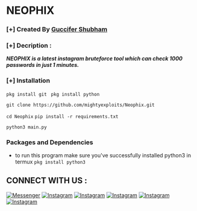 
# NEOPHIX

### [+] Created By <a href="https://instagram.com/shubhushubhu99">Guccifer Shubham</a>

### [+] Decription :
***NEOPHIX is a latest instagram bruteforce tool which can check 1000 passwords in just 1 minutes.***

### [+] Installation

```pkg install git ```
```pkg install python ```

```git clone https://github.com/mightyexploits/Neophix.git```

```cd Neophix```
```pip install -r requirements.txt```

```python3 main.py```

### Packages and Dependencies

* to run this program make sure you've successfully installed python3 in termux 
```pkg install python3 ```


 

## CONNECT WITH US :

[![Messenger](https://img.shields.io/badge/Chat-Messenger-blue?style=for-the-badge&logo=messenger)](https://www.messenger.com/t/100029217502143)
[![Instagram](https://img.shields.io/badge/INSTAGRAM-FOLLOW-red?style=for-the-badge&logo=instagram)](https://www.instagram.com/shubhushubhu99/)
[![Instagram](https://img.shields.io/badge/WEBSITE-VISIT-yellow?style=for-the-badge&logo=blogger)](www.darksquads.com)
[![Instagram](https://img.shields.io/badge/LINKEDIN-CONNECT-red?style=for-the-badge&logo=linkedin)](https://www.linkedin.com/in/shubhushubhu99/)
[![Instagram](https://img.shields.io/badge/FACEBOOK-LIKE-red?style=for-the-badge&logo=facebook)](https://www.facebook.com/darksquads)
[![Instagram](https://img.shields.io/badge/TELEGRAM-CHANNEL-red?style=for-the-badge&logo=telegram)](https://t.me/dark_squads)


